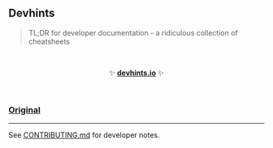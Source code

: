 

## Devhints

> TL;DR for developer documentation - a ridiculous collection of cheatsheets

<br>

<p align='center'>
✨ <b><a href='https://devhints.io/'>devhints.io</a></b> ✨
</p>

<br>

### [Original](https://github.com/wraybowling/wiki-cheatsheets/wiki)

---

See [CONTRIBUTING.md](CONTRIBUTING.md) for developer notes.

